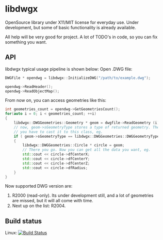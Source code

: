 # libdwgx
OpenSource library under X11/MIT license for everyday use. Under development, but some of basic functionality is already available.

All help will be very good for project. A lot of TODO's in code, so you can fix something you want.

API
---
libdwgx typical usage pipeline is shown below:
Open .DWG file:
```cpp
DWGFile * opendwg = libdwgx::InitializeDWG("/path/to/example.dwg");

opendwg->ReadHeader();
opendwg->ReadObjectMap();
```

From now on, you can access geometries like this:
```cpp
int geometries_count = opendwg->GetGeometriesCount();
for(auto i = 0; i < geometries_count; ++i)
{
    libdwgx::DWGGeometries::Geometry * geom = dwgfile->ReadGeometry (i);
    // now, geom->sGeometryType stores a type of returned geometry. Then,
    // you have to cast it to this class, eg.
    if ( geom->sGeometryType == libdwgx::DWGGeometries::DWGGeometryType::CIRCLE )
    {
        libdwgx::DWGGeometries::Circle * circle = geom;
        // There you go. Now you can get all the data you want, eg.
        std::cout << circle->dfCenterX;
        std::cout << circle->dfCenterY;
        std::cout << circle->dfCenterZ;
        std::cout << circle->dfRadius;
    }
}
```

Now supported DWG version are:

1. R2000 (read-only). Its under development still, and a lot of geometries are missed, but it will all come with time.
2. Next up on the list: R2004.

Build status
------------
Linux: [![Build Status](https://travis-ci.org/sandyre/libdwgx.svg?branch=master)](https://travis-ci.org/sandyre/libdwgx)
